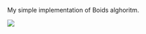 My simple implementation of Boids alghoritm.

![](https://www.dropbox.com/s/9nlk9z5netpq7jh/16-04-30-01-boids.gif?raw=1)
